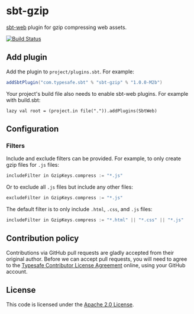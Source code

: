 sbt-gzip
==========

[sbt-web] plugin for gzip compressing web assets.

[![Build Status](https://travis-ci.org/sbt/sbt-gzip.png?branch=master)](https://travis-ci.org/sbt/sbt-gzip)


Add plugin
----------

Add the plugin to `project/plugins.sbt`. For example:

```scala
addSbtPlugin("com.typesafe.sbt" % "sbt-gzip" % "1.0.0-M2b")
```

Your project's build file also needs to enable sbt-web plugins. For example with build.sbt:

    lazy val root = (project.in file(".")).addPlugins(SbtWeb)


Configuration
-------------

### Filters

Include and exclude filters can be provided. For example, to only create
gzip files for `.js` files:

```scala
includeFilter in GzipKeys.compress := "*.js"
```

Or to exclude all `.js` files but include any other files:

```scala
excludeFilter in GzipKeys.compress := "*.js"
```

The default filter is to only include `.html`, `.css`, and `.js` files:

```scala
includeFilter in GzipKeys.compress := "*.html" || "*.css" || "*.js"
```


Contribution policy
-------------------

Contributions via GitHub pull requests are gladly accepted from their original
author. Before we can accept pull requests, you will need to agree to the
[Typesafe Contributor License Agreement][cla] online, using your GitHub account.


License
-------

This code is licensed under the [Apache 2.0 License][apache].


[sbt-web]: https://github.com/sbt/sbt-web
[cla]: http://www.typesafe.com/contribute/cla
[apache]: http://www.apache.org/licenses/LICENSE-2.0.html

